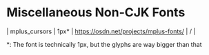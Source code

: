 # Miscellaneous Non-CJK Fonts

| mplus_cursors | 1px* |  <https://osdn.net/projects/mplus-fonts/> | / |

*: The font is technically 1px, but the glyphs are way bigger than that
